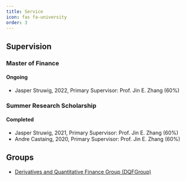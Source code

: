 ```yaml
---
title: Service
icon: fas fa-university
order: 3
---
```

## Supervision
### Master of Finance
#### Ongoing
- Jasper Struwig, 2022, Primary Supervisor: Prof. Jin E. Zhang (60%) 

### Summer Research Scholarship
#### Completed
- Jasper Struwig, 2021, Primary Supervisor: Prof. Jin E. Zhang (60%) 
- Andre Castaing, 2020, Primary Supervisor: Prof. Jin E. Zhang (60%)

## Groups
- [Derivatives and Quantitative Finance Group (DQFGroup)](https://blogs.otago.ac.nz/dqfg/)

